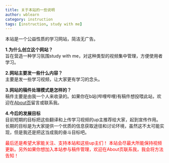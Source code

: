 ```yaml
---
title: 关于本站的一些说明
author: wblearn
category: instruction
tags: [instruction, study with me]
---
```

本站是一个公益性质的学习网站，简洁无广告。

**1.为什么创立这个网站？<br/>**
旨在营造一种学习氛围study with me，对这种类型的视频集中管理，方便使用者学习。

**2.网站主要发一些什么内容？<br/>**
主要是发一些学习视频，让大家更有学习的念头。

**3.网站的稿件处理模式是怎样的？<br/>**
稿件主要是由我一个人来收录的。如果你在b站(哔哩哔哩)有稿件想投喂此站，欢迎在[About页](https://wblearn.github.io/study-video/about/)留言或联系我。

**4.今后的发展目标<br/>**
目前短期的目标把这些翻译和上传学习视频的up主推荐给大家，起到宣传作用。
长期的目标是为大家提供一个优质的信息获取途径和讨论环境，虽然这不太可能实现，但是我还是把这当成我的奋斗目标吧。
<!--
**5.捐助本站(自愿付费)<br/>**
如果本站对你有帮助，可以自愿用手机扫描二维码通过支付宝或者微信直接向我捐款哦。我为付款方式仅固定了1元的金额，原因是为了鼓励我努力更新视频。
这对于大多数人应该不是问题，如果你觉得这金额有困难的话，你的捐款就免了。本来就是“自愿捐助”，所以就请不要来跟我哭穷了 :p

 - 1.微信：
 <center><img src="/study-video/assets/img/wechat_pay.png"></center >

 - 2.支付宝：
 <center><img src="/study-video/assets/img/ali_pay.png"></center >
 -->
 
<font color="red">最后还是希望大家能关注、支持本站和这些up主们！
本站会尽最大所能保持视频更新。另外如果你想加入本站参与稿件管理，欢迎在About页联系我，我会将方法告知！<font/>